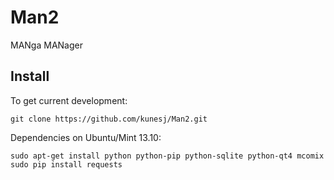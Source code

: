 Man2
======

MANga MANager


Install
-------
To get current development:

    git clone https://github.com/kunesj/Man2.git

Dependencies on Ubuntu/Mint 13.10:

    sudo apt-get install python python-pip python-sqlite python-qt4 mcomix
    sudo pip install requests
